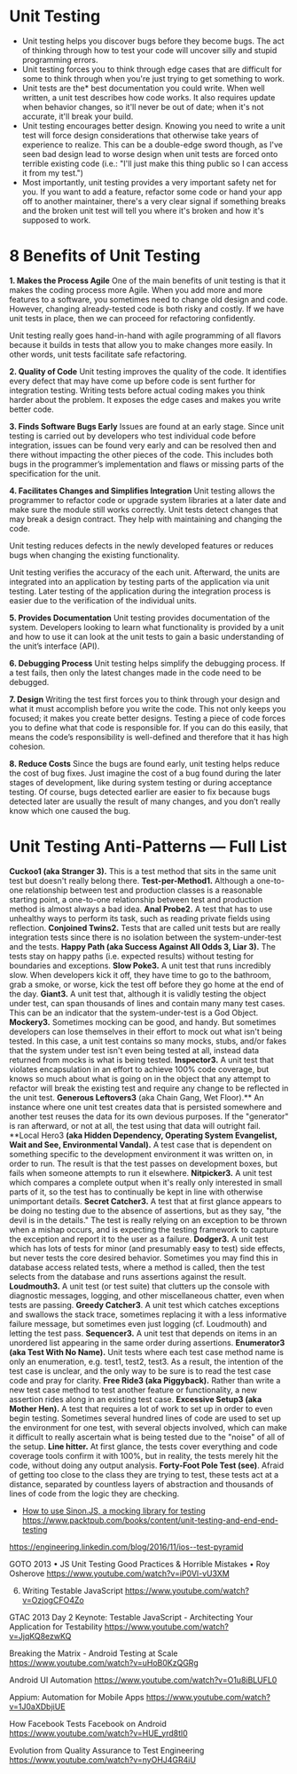 # Unit Testing

* Unit testing helps you discover bugs before they become bugs. The act of thinking through how to test your code will uncover silly and stupid programming errors.
* Unit testing forces you to think through edge cases that are difficult for some to think through when you're just trying to get something to work.
* Unit tests are the* best documentation you could write. When well written, a unit test describes how code works. It also requires update when behavior changes, so it'll never be out of date; when it's not accurate, it'll break your build.
* Unit testing encourages better design. Knowing you need to write a unit test will force design considerations that otherwise take years of experience to realize. This can be a double-edge sword though, as I've seen bad design lead to worse design when unit tests are forced onto terrible existing code (i.e.: "I'll just make this thing public so I can access it from my test.")
* Most importantly, unit testing provides a very important safety net for you. If you want to add a feature, refactor some code or hand your app off to another maintainer, there's a very clear signal if something breaks and the broken unit test will tell you where it's broken and how it's supposed to work.

# 8 Benefits of Unit Testing

**1. Makes the Process Agile**
One of the main benefits of unit testing is that it makes the coding process more Agile. When you add more and more features to a software, you sometimes need to change old design and code. However, changing already-tested code is both risky and costly. If we have unit tests in place, then we can proceed for refactoring confidently.

Unit testing really goes hand-in-hand with agile programming of all flavors because it builds in tests that allow you to make changes more easily. In other words, unit tests facilitate safe refactoring. 

**2. Quality of Code**
Unit testing improves the quality of the code. It identifies every defect that may have come up before code is sent further for integration testing. Writing tests before actual coding makes you think harder about the problem. It exposes the edge cases and makes you write better code. 

**3. Finds Software Bugs Early**
Issues are found at an early stage. Since unit testing is carried out by developers who test individual code before integration, issues can be found very early and can be resolved then and there without impacting the other pieces of the code. This includes both bugs in the programmer’s implementation and flaws or missing parts of the specification for the unit.

**4. Facilitates Changes and Simplifies Integration**
Unit testing allows the programmer to refactor code or upgrade system libraries at a later date and make sure the module still works correctly. Unit tests detect changes that may break a design contract. They help with maintaining and changing the code.

Unit testing reduces defects in the newly developed features or reduces bugs when changing the existing functionality. 

Unit testing verifies the accuracy of the each unit. Afterward, the units are integrated into an application by testing parts of the application via unit testing. Later testing of the application during the integration process is easier due to the verification of the individual units.

**5. Provides Documentation**
Unit testing provides documentation of the system. Developers looking to learn what functionality is provided by a unit and how to use it can look at the unit tests to gain a basic understanding of the unit’s interface (API).

**6. Debugging Process**
Unit testing helps simplify the debugging process. If a test fails, then only the latest changes made in the code need to be debugged.

**7. Design**
Writing the test first forces you to think through your design and what it must accomplish before you write the code. This not only keeps you focused; it makes you create better designs. Testing a piece of code forces you to define what that code is responsible for. If you can do this easily, that means the code’s responsibility is well-defined and therefore that it has high cohesion.

**8. Reduce Costs**
Since the bugs are found early, unit testing helps reduce the cost of bug fixes. Just imagine the cost of a bug found during the later stages of development, like during system testing or during acceptance testing. Of course, bugs detected earlier are easier to fix because bugs detected later are usually the result of many changes, and you don’t really know which one caused the bug. 

# Unit Testing Anti-Patterns — Full List

**Cuckoo1 (aka Stranger 3).** This is a test method that sits in the same unit test but doesn't really belong there.
**Test-per-Method1.** Although a one-to-one relationship between test and production classes is a reasonable starting point, a one-to-one relationship between test and production method is almost always a bad idea.
**Anal Probe2.** A test that has to use unhealthy ways to perform its task, such as reading private fields using reflection.
**Conjoined Twins2.** Tests that are called unit tests but are really integration tests since there is no isolation between the system-under-test and the tests.
**Happy Path (aka Success Against All Odds 3, Liar 3).** The tests stay on happy paths (i.e. expected results) without testing for boundaries and exceptions.
**Slow Poke3.** A unit test that runs incredibly slow. When developers kick it off, they have time to go to the bathroom, grab a smoke, or worse, kick the test off before they go home at the end of the day.
**Giant3.** A unit test that, although it is validly testing the object under test, can span thousands of lines and contain many many test cases. This can be an indicator that the system-under-test is a God Object.
**Mockery3.** Sometimes mocking can be good, and handy. But sometimes developers can lose themselves in their effort to mock out what isn't being tested. In this case, a unit test contains so many mocks, stubs, and/or fakes that the system under test isn't even being tested at all, instead data returned from mocks is what is being tested.
**Inspector3.** A unit test that violates encapsulation in an effort to achieve 100% code coverage, but knows so much about what is going on in the object that any attempt to refactor will break the existing test and require any change to be reflected in the unit test.
**Generous Leftovers3** (aka Chain Gang, Wet Floor).** An instance where one unit test creates data that is persisted somewhere and another test reuses the data for its own devious purposes. If the "generator" is ran afterward, or not at all, the test using that data will outright fail.
**Local Hero3 **(aka Hidden Dependency, Operating System Evangelist, Wait and See, Environmental Vandal).** A test case that is dependent on something specific to the development environment it was written on, in order to run. The result is that the test passes on development boxes, but fails when someone attempts to run it elsewhere.
**Nitpicker3.** A unit test which compares a complete output when it's really only interested in small parts of it, so the test has to continually be kept in line with otherwise unimportant details.
**Secret Catcher3.** A test that at first glance appears to be doing no testing due to the absence of assertions, but as they say, "the devil is in the details." The test is really relying on an exception to be thrown when a mishap occurs, and is expecting the testing framework to capture the exception and report it to the user as a failure.
**Dodger3.** A unit test which has lots of tests for minor (and presumably easy to test) side effects, but never tests the core desired behavior. Sometimes you may find this in database access related tests, where a method is called, then the test selects from the database and runs assertions against the result.
**Loudmouth3.** A unit test (or test suite) that clutters up the console with diagnostic messages, logging, and other miscellaneous chatter, even when tests are passing.
**Greedy Catcher3**. A unit test which catches exceptions and swallows the stack trace, sometimes replacing it with a less informative failure message, but sometimes even just logging (cf. Loudmouth) and letting the test pass.
**Sequencer3.** A unit test that depends on items in an unordered list appearing in the same order during assertions.
**Enumerator3 (aka Test With No Name).** Unit tests where each test case method name is only an enumeration, e.g. test1, test2, test3. As a result, the intention of the test case is unclear, and the only way to be sure is to read the test case code and pray for clarity.
**Free Ride3 (aka Piggyback).** Rather than write a new test case method to test another feature or functionality, a new assertion rides along in an existing test case.
**Excessive Setup3 (aka Mother Hen).** A test that requires a lot of work to set up in order to even begin testing. Sometimes several hundred lines of code are used to set up the environment for one test, with several objects involved, which can make it difficult to really ascertain what is being tested due to the "noise" of all of the setup.
**Line hitter.** At first glance, the tests cover everything and code coverage tools confirm it with 100%, but in reality, the tests merely hit the code, without doing any output analysis.
**Forty-Foot Pole Test (see)**. Afraid of getting too close to the class they are trying to test, these tests act at a distance, separated by countless layers of abstraction and thousands of lines of code from the logic they are checking.


* [How to use Sinon.JS, a mocking library for testing](https://www.youtube.com/watch?v=SvudHPTEsIk)
https://www.packtpub.com/books/content/unit-testing-and-end-end-testing

https://engineering.linkedin.com/blog/2016/11/ios--test-pyramid

GOTO 2013 • JS Unit Testing Good Practices & Horrible Mistakes • Roy Osherove
https://www.youtube.com/watch?v=iP0Vl-vU3XM


6. Writing Testable JavaScript
https://www.youtube.com/watch?v=OzjogCFO4Zo

GTAC 2013 Day 2 Keynote: Testable JavaScript - Architecting Your Application for Testability
https://www.youtube.com/watch?v=JjqKQ8ezwKQ

Breaking the Matrix - Android Testing at Scale
https://www.youtube.com/watch?v=uHoB0KzQGRg

Android UI Automation
https://www.youtube.com/watch?v=O1u8iBLUFL0

Appium: Automation for Mobile Apps
https://www.youtube.com/watch?v=1J0aXDbjiUE


How Facebook Tests Facebook on Android
https://www.youtube.com/watch?v=HUE_yrd8tl0

Evolution from Quality Assurance to Test Engineering
https://www.youtube.com/watch?v=nyOHJ4GR4iU
